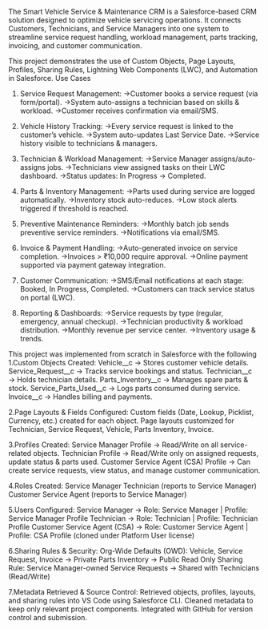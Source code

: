 The Smart Vehicle Service & Maintenance CRM is a Salesforce-based CRM solution designed to optimize vehicle servicing operations. It connects Customers, Technicians, and Service Managers into one system to streamline service request handling, workload management, parts tracking, invoicing, and customer communication.

This project demonstrates the use of Custom Objects, Page Layouts, Profiles, Sharing Rules, Lightning Web Components (LWC), and Automation in Salesforce.
Use Cases
1. Service Request Management:
->Customer books a service request (via form/portal).
->System auto-assigns a technician based on skills & workload.
->Customer receives confirmation via email/SMS.

2. Vehicle History Tracking:
->Every service request is linked to the customer’s vehicle.
->System auto-updates Last Service Date.
->Service history visible to technicians & managers.

3. Technician & Workload Management:
->Service Manager assigns/auto-assigns jobs.
->Technicians view assigned tasks on their LWC dashboard.
->Status updates: In Progress → Completed.

4. Parts & Inventory Management:
->Parts used during service are logged automatically.
->Inventory stock auto-reduces.
->Low stock alerts triggered if threshold is reached.

5. Preventive Maintenance Reminders:
->Monthly batch job sends preventive service reminders.
->Notifications via email/SMS.

6. Invoice & Payment Handling:
->Auto-generated invoice on service completion.
->Invoices > ₹10,000 require approval.
->Online payment supported via payment gateway integration.

7. Customer Communication:
->SMS/Email notifications at each stage: Booked, In Progress, Completed.
->Customers can track service status on portal (LWC).

8. Reporting & Dashboards:
->Service requests by type (regular, emergency, annual checkup).
->Technician productivity & workload distribution.
->Monthly revenue per service center.
->Inventory usage & trends.

This project was implemented from scratch in Salesforce with the following
1.Custom Objects Created:
  Vehicle__c → Stores customer vehicle details.
  Service_Request__c → Tracks service bookings and status.
  Technician__c → Holds technician details.
  Parts_Inventory__c → Manages spare parts & stock.
  Service_Parts_Used__c → Logs parts consumed during service.
  Invoice__c → Handles billing and payments.

2.Page Layouts & Fields Configured:
  Custom fields (Date, Lookup, Picklist, Currency, etc.) created for each object.
  Page layouts customized for Technician, Service Request, Vehicle, Parts Inventory, Invoice.

3.Profiles Created:
  Service Manager Profile → Read/Write on all service-related objects.
  Technician Profile → Read/Write only on assigned requests, update status & parts used.
  Customer Service Agent (CSA) Profile → Can create service requests, view status, and manage customer communication.

4.Roles Created:
  Service Manager
  Technician (reports to Service Manager)
  Customer Service Agent (reports to Service Manager)

5.Users Configured:
  Service Manager → Role: Service Manager | Profile: Service Manager Profile
  Technician → Role: Technician | Profile: Technician Profile
  Customer Service Agent (CSA) → Role: Customer Service Agent | Profile: CSA Profile (cloned under Platform User license)

6.Sharing Rules & Security:
  Org-Wide Defaults (OWD):
  Vehicle, Service Request, Invoice → Private
  Parts Inventory → Public Read Only
  Sharing Rule: Service Manager-owned Service Requests → Shared with Technicians (Read/Write)

7.Metadata Retrieved & Source Control:
  Retrieved objects, profiles, layouts, and sharing rules into VS Code using Salesforce CLI.
  Cleaned metadata to keep only relevant project components.
  Integrated with GitHub for version control and submission.
